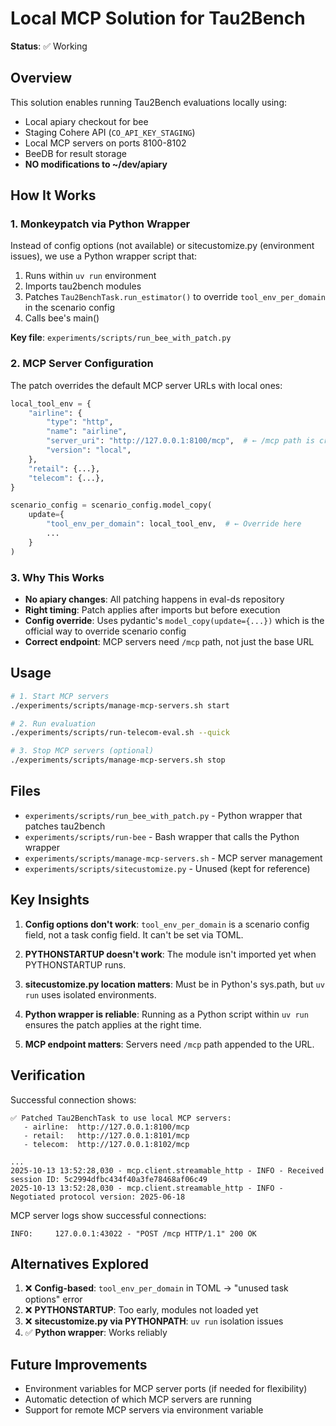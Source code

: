 # Local MCP Solution for Tau2Bench

**Status**: ✅ Working

## Overview

This solution enables running Tau2Bench evaluations locally using:
- Local apiary checkout for bee
- Staging Cohere API (`CO_API_KEY_STAGING`)
- Local MCP servers on ports 8100-8102
- BeeDB for result storage
- **NO modifications to ~/dev/apiary**

## How It Works

### 1. Monkeypatch via Python Wrapper

Instead of config options (not available) or sitecustomize.py (environment issues), we use a Python wrapper script that:
1. Runs within `uv run` environment
2. Imports tau2bench modules
3. Patches `Tau2BenchTask.run_estimator()` to override `tool_env_per_domain` in the scenario config
4. Calls bee's main()

**Key file**: `experiments/scripts/run_bee_with_patch.py`

### 2. MCP Server Configuration

The patch overrides the default MCP server URLs with local ones:

```python
local_tool_env = {
    "airline": {
        "type": "http",
        "name": "airline",
        "server_uri": "http://127.0.0.1:8100/mcp",  # ← /mcp path is critical
        "version": "local",
    },
    "retail": {...},
    "telecom": {...},
}

scenario_config = scenario_config.model_copy(
    update={
        "tool_env_per_domain": local_tool_env,  # ← Override here
        ...
    }
)
```

### 3. Why This Works

- **No apiary changes**: All patching happens in eval-ds repository
- **Right timing**: Patch applies after imports but before execution
- **Config override**: Uses pydantic's `model_copy(update={...})` which is the official way to override scenario config
- **Correct endpoint**: MCP servers need `/mcp` path, not just the base URL

## Usage

```bash
# 1. Start MCP servers
./experiments/scripts/manage-mcp-servers.sh start

# 2. Run evaluation
./experiments/scripts/run-telecom-eval.sh --quick

# 3. Stop MCP servers (optional)
./experiments/scripts/manage-mcp-servers.sh stop
```

## Files

- `experiments/scripts/run_bee_with_patch.py` - Python wrapper that patches tau2bench
- `experiments/scripts/run-bee` - Bash wrapper that calls the Python wrapper
- `experiments/scripts/manage-mcp-servers.sh` - MCP server management
- `experiments/scripts/sitecustomize.py` - Unused (kept for reference)

## Key Insights

1. **Config options don't work**: `tool_env_per_domain` is a scenario config field, not a task config field. It can't be set via TOML.

2. **PYTHONSTARTUP doesn't work**: The module isn't imported yet when PYTHONSTARTUP runs.

3. **sitecustomize.py location matters**: Must be in Python's sys.path, but `uv run` uses isolated environments.

4. **Python wrapper is reliable**: Running as a Python script within `uv run` ensures the patch applies at the right time.

5. **MCP endpoint matters**: Servers need `/mcp` path appended to the URL.

## Verification

Successful connection shows:
```
✅ Patched Tau2BenchTask to use local MCP servers:
   - airline:  http://127.0.0.1:8100/mcp
   - retail:   http://127.0.0.1:8101/mcp
   - telecom:  http://127.0.0.1:8102/mcp

...
2025-10-13 13:52:28,030 - mcp.client.streamable_http - INFO - Received session ID: 5c2994dfbc434f40a3fe78468af06c49
2025-10-13 13:52:28,030 - mcp.client.streamable_http - INFO - Negotiated protocol version: 2025-06-18
```

MCP server logs show successful connections:
```
INFO:     127.0.0.1:43022 - "POST /mcp HTTP/1.1" 200 OK
```

## Alternatives Explored

1. ❌ **Config-based**: `tool_env_per_domain` in TOML → "unused task options" error
2. ❌ **PYTHONSTARTUP**: Too early, modules not loaded yet
3. ❌ **sitecustomize.py via PYTHONPATH**: `uv run` isolation issues
4. ✅ **Python wrapper**: Works reliably

## Future Improvements

- Environment variables for MCP server ports (if needed for flexibility)
- Automatic detection of which MCP servers are running
- Support for remote MCP servers via environment variable

